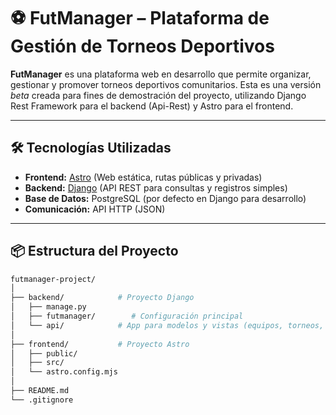 # ⚽ FutManager – Plataforma de Gestión de Torneos Deportivos

**FutManager** es una plataforma web en desarrollo que permite organizar, gestionar y promover torneos deportivos comunitarios. Esta es una versión *beta* creada para fines de demostración del proyecto, utilizando Django Rest Framework para el backend (Api-Rest) y Astro para el frontend.

---

## 🛠️ Tecnologías Utilizadas

- **Frontend:** [Astro](https://astro.build/) (Web estática, rutas públicas y privadas)
- **Backend:** [Django](https://www.django-rest-framework.org/) (API REST para consultas y registros simples)
- **Base de Datos:** PostgreSQL (por defecto en Django para desarrollo)
- **Comunicación:** API HTTP (JSON)

---

## 📦 Estructura del Proyecto

```bash
futmanager-project/
│
├── backend/            # Proyecto Django
│   ├── manage.py
│   ├── futmanager/        # Configuración principal
│   └── api/            # App para modelos y vistas (equipos, torneos, etc.)
│
├── frontend/           # Proyecto Astro
│   ├── public/
│   ├── src/
│   └── astro.config.mjs
│
├── README.md
└── .gitignore
